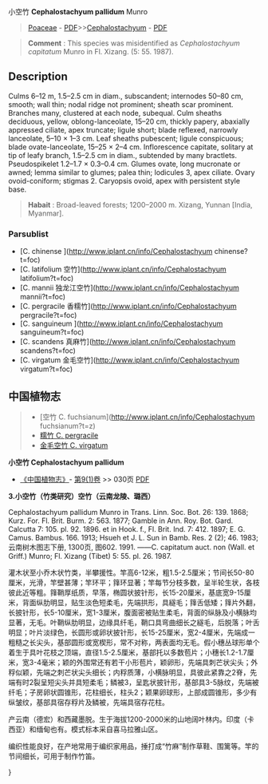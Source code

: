 小空竹 **Cephalostachyum pallidum** Munro

> [Poaceae](http://www.iplant.cn/info/Poaceae?t=foc) - [PDF](http://www.iplant.cn/foc/pdf/Poaceae.pdf)>>[Cephalostachyum](http://www.iplant.cn/info/Cephalostachyum?t=foc) - [PDF](http://www.iplant.cn/foc/pdf/Cephalostachyum.pdf)


> **Comment** : 
> This species was misidentified as *Cephalostachyum capitatum* Munro in Fl. Xizang. (5: 55. 1987).

## Description

Culms 6–12 m, 1.5–2.5 cm in diam., subscandent; internodes 50–80 cm, smooth; wall thin; nodal ridge not prominent; sheath scar prominent. Branches many, clustered at each node, subequal. Culm sheaths deciduous, yellow, oblong-lanceolate, 15–20 cm, thickly papery, abaxially appressed ciliate, apex truncate; ligule short; blade reflexed, narrowly lanceolate, 5–10 × 1–3 cm. Leaf sheaths pubescent; ligule conspicuous; blade ovate-lanceolate, 15–25 × 2–4 cm. Inflorescence capitate, solitary at tip of leafy branch, 1.5–2.5 cm in diam., subtended by many bractlets. Pseudospikelet 1.2–1.7 × 0.3–0.4 cm. Glumes ovate, long mucronate or awned; lemma similar to glumes; palea thin; lodicules 3, apex ciliate. Ovary ovoid-coniform; stigmas 2. Caryopsis ovoid, apex with persistent style base.


> **Habait** : 
> Broad-leaved forests; 1200–2000 m. Xizang, Yunnan [India, Myanmar].

### Parsublist

* [C.  chinense  ](http://www.iplant.cn/info/Cephalostachyum chinense?t=foc)
* [C.  latifolium  空竹](http://www.iplant.cn/info/Cephalostachyum latifolium?t=foc)
* [C.  mannii  独龙江空竹](http://www.iplant.cn/info/Cephalostachyum mannii?t=foc)
* [C.  pergracile  香糯竹](http://www.iplant.cn/info/Cephalostachyum pergracile?t=foc)
* [C.  sanguineum  ](http://www.iplant.cn/info/Cephalostachyum sanguineum?t=foc)
* [C.  scandens  真麻竹](http://www.iplant.cn/info/Cephalostachyum scandens?t=foc)
* [C.  virgatum  金毛空竹](http://www.iplant.cn/info/Cephalostachyum virgatum?t=foc)

## 中国植物志

> * [空竹  C.  fuchsianum](http://www.iplant.cn/info/Cephalostachyum fuchsianum?t=z)
> * [糯竹  C.  pergracile](Cephalostachyum-pergracile-香糯竹.md)
> * [金毛空竹  C.  virgatum](Cephalostachyum-virgatum-金毛空竹.md)


**小空竹 Cephalostachyum pallidum**

* [《中国植物志》](http://www.iplant.cn/frps)- [第9(1)卷](http://www.iplant.cn/frps/vol/9(1)) >> 030页 [PDF](http://www.iplant.cn/frps/pdf/9(1)/030.pdf)


**3.小空竹（竹类研究）空竹（云南龙陵、璐西）**

Cephalostachyum pallidum Munro in Trans. Linn. Soc. Bot. 26: 139. 1868; Kurz. For. Fl. Brit. Burm. 2: 563. 1877; Gamble in Ann. Roy. Bot. Gard. Calcutta 7: 105. pl. 92. 1896. et in Hook. f., Fl. Brit. Ind. 7: 412. 1897; E. G. Camus. Bambus. 166. 1913; Hsueh et J. L. Sun in Bamb. Res. 2 (2); 46. 1983; 云南树木图志下册, 1300页, 图602. 1991. ——C. capitatum auct. non (Wall. et Griff.) Munro; Fl. Xizang (Tibet) 5: 55. pl. 26. 1987.

灌木状至小乔木状竹类，半攀援性。竿高6-12米，粗1.5-2.5厘米；节间长50-80厘米，光滑，竿壁甚薄；竿环平；箨环显著；竿每节分枝多数，呈半轮生状，各枝彼此近等粗。箨鞘厚纸质，早落，椭圆状披针形，长15-20厘米，基底宽9-15厘米，背面纵肋明显，贴生淡色短柔毛，先端拱形，具繸毛；箨舌低矮；箨片外翻，长披针形，长5-10厘米，宽1-3厘米，腹面密被贴生柔毛，背面的纵脉及小横脉均显著，无毛。叶鞘纵肋明显，边缘具纤毛，鞘口具弯曲细长之繸毛，后脱落；叶舌明显；叶片淡绿色，长圆形或卵状披针形，长15-25厘米，宽2-4厘米，先端成一粗糙之长尖头，基部圆形或宽楔形，常不对称，两表面均无毛。假小穗丛球形单个着生于具叶花枝之顶端，直径1.5-2.5厘米，基部托以多数苞片；小穗长1.2-1.7厘米，宽3-4毫米；颖的外围常还有若干小形苞片，颖卵形，先端具刺芒状尖头；外稃似颖，先端之刺芒状尖头细长；内稃质薄，小横脉明显，具彼此紧靠之2脊，先端有时2裂呈短尖头并具短柔毛；鳞被3，呈匙状披针形，基部具3-5脉纹，先端被纤毛；子房卵状圆锥形，花柱细长，柱头2；颖果卵球形，上部成圆锥形，多少有纵皱纹，基部具宿存稃片及鳞被，先端具宿存花柱。

产云南（德宏）和西藏墨脱。生于海拔1200-2000米的山地阔叶林内。印度（卡西亚）和缅甸也有。模式标本采自喜马拉雅山区。

编织性能良好，在产地常用于编织家用品，捶打成“竹麻”制作草鞋、围篱等。竿的节间细长，可用于制作竹笛。

}